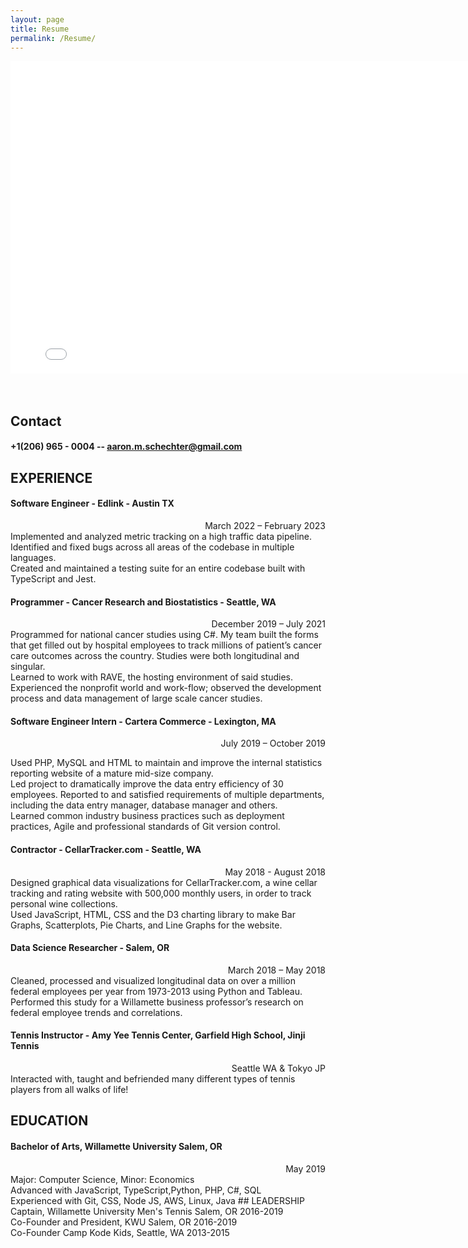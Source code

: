 ```yaml
---
layout: page
title: Resume
permalink: /Resume/
---
```


<embed src= '/images/Misc/Aaron Schechter April 2024 Resume.pdf' width="800" height="500"> 
<br>
<br>
<br>

## Contact

#### +1(206) 965 - 0004 -- aaron.m.schechter@gmail.com

## EXPERIENCE
#### Software Engineer - Edlink - Austin TX
<div style="text-align: right">March 2022 – February 2023</div>
Implemented and analyzed metric tracking on a high traffic data pipeline.<br />
Identified and fixed bugs across all areas of the codebase in multiple languages.<br />
Created and maintained a testing suite for an entire codebase built with TypeScript and
Jest.

#### Programmer - Cancer Research and Biostatistics - Seattle, WA 
<div style="text-align: right">December 2019 – July 2021</div>
Programmed for national cancer studies using C#. My team built the forms that get filled out by
hospital employees to track millions of patient’s cancer care outcomes across the country. Studies
were both longitudinal and singular.<br />
Learned to work with RAVE, the hosting environment of said studies.<br />
Experienced the nonprofit world and work-flow; observed the development process and
data management of large scale cancer studies.

#### Software Engineer Intern - Cartera Commerce - Lexington, MA
<div style="text-align: right">July 2019 – October 2019</div>

Used PHP, MySQL and HTML to maintain and improve the internal statistics reporting website of a
mature mid-size company.<br />
Led project to dramatically improve the data entry efficiency of 30 employees. Reported to and
satisfied requirements of multiple departments, including the data entry manager, database manager
and others.<br />
Learned common industry business practices such as deployment practices, Agile and
professional standards of Git version control.
#### Contractor - CellarTracker.com - Seattle, WA
<div style="text-align: right">May 2018 - August 2018</div>
Designed graphical data visualizations for CellarTracker.com, a wine cellar tracking and rating
website with 500,000 monthly users, in order to track personal wine collections. <br />
Used JavaScript, HTML, CSS and the D3 charting library to make Bar Graphs,
Scatterplots, Pie Charts, and Line Graphs for the website.

#### Data Science Researcher - Salem, OR
<div style="text-align: right">March 2018 – May 2018</div>
Cleaned, processed and visualized longitudinal data on over a million federal employees per year from
1973-2013 using Python and Tableau. <br />
Performed this study for a Willamette business professor’s research on federal employee
trends and correlations.

#### Tennis Instructor - Amy Yee Tennis Center, Garfield High School, Jinji Tennis 
<div style="text-align: right">Seattle WA & Tokyo JP </div>
Interacted with, taught and befriended many different types of tennis players from all
walks of life!

## EDUCATION
#### Bachelor of Arts, Willamette University Salem, OR
<div style="text-align: right">May 2019 </div>
Major: Computer Science, Minor: Economics <br />
Advanced with JavaScript, TypeScript,Python, PHP, C#, SQL <br />
Experienced with Git, CSS, Node JS, AWS, Linux, Java
## LEADERSHIP
Captain, Willamette University Men's Tennis Salem, OR 2016-2019 <br />
Co-Founder and President, KWU Salem, OR 2016-2019 <br />
Co-Founder Camp Kode Kids, Seattle, WA 2013-2015 <br />